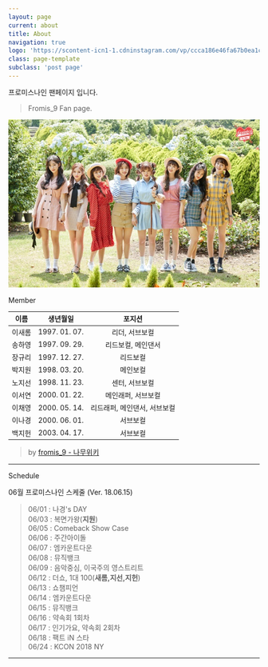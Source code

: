 ```yaml
---
layout: page
current: about
title: About
navigation: true
logo: 'https://scontent-icn1-1.cdninstagram.com/vp/ccca186e46fa67b0ea1c496d75613a44/5BADCF1E/t51.2885-15/s640x640/sh0.08/e35/29402618_1824671504223049_4964527464513536000_n.jpg'
class: page-template
subclass: 'post page'
---
```


프로미스나인 팬페이지 입니다.
> Fromis_9 Fan page.

![fromis_cafe](/assets/images/tag/fromis_9_Official-Photo.jpg)

Member

| 이름 | 생년월일 | 포지션 |
| :--------: | :--------: | :--------: |
| 이새롬 | 1997. 01. 07. | 리더, 서브보컬 |
| 송하영 | 1997. 09. 29. | 리드보컬, 메인댄서 |
| 장규리 | 1997. 12. 27. | 리드보컬 |
| 박지원 | 1998. 03. 20. | 메인보컬 |
| 노지선 | 1998. 11. 23. | 센터, 서브보컬 |
| 이서연 | 2000. 01. 22. | 메인래퍼, 서브보컬 |
| 이채영 | 2000. 05. 14. | 리드래퍼, 메인댄서, 서브보컬 |
| 이나경 | 2000. 06. 01. | 서브보컬 |
| 백지헌 | 2003. 04. 17. | 서브보컬 |

> by [fromis_9 - 나무위키](https://namu.wiki/w/fromis_9#s-3)

---

Schedule

06월 프로미스나인 스케줄 (Ver. 18.06.15)

> 06/01 : 나경's DAY  
06/03 : 복면가왕(**지원**)  
06/05 : Comeback Show Case  
06/06 : 주간아이돌  
06/07 : 엠카운트다운  
06/08 : 뮤직뱅크  
06/09 : 음악중심, 이국주의 영스트리트  
06/12 : 더쇼, 1대 100(**새롬,지선,지헌**)  
06/13 : 쇼챔피언  
06/14 : 엠카운트다운  
06/15 : 뮤직뱅크  
06/16 : 약속회 1회차  
06/17 : 인기가요, 약속회 2회차  
06/18 : 팩트 iN 스타  
06/24 : KCON 2018 NY   
---
